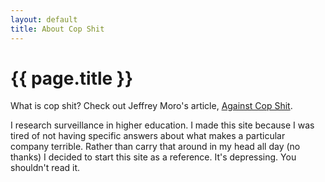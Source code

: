 ```yaml
---
layout: default
title: About Cop Shit
---
```

<h1>{{ page.title }}</h1>

What is cop shit? Check out Jeffrey Moro's article, <a href="https://jeffreymoro.com/blog/2020-02-13-against-cop-shit/" target="_blank">Against Cop Shit</a>.

I research surveillance in higher education. I made this site because I was tired of not having specific answers about what makes a particular company terrible. Rather than carry that around in my head all day (no thanks) I decided to start this site as a reference. It's depressing. You shouldn't read it.
 